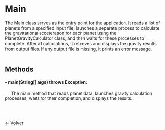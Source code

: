 # Main
The Main class serves as the entry point for the application. It reads a list of planets from a specified input file, launches a separate process to calculate the gravitational acceleration for each planet using the PlanetGravityCalculator class, and then waits for these processes to complete. After all calculations, it retrieves and displays the gravity results from output files. If any output file is missing, it prints an error message.
<br><br>

## Methods
#### - main(String[] args) throws Exception:

&nbsp;&nbsp;&nbsp;&nbsp;
The main method that reads planet data, launches gravity calculation processes, waits for their completion, and displays the results.

<br><br>

[<- Volver](../documentation.md)